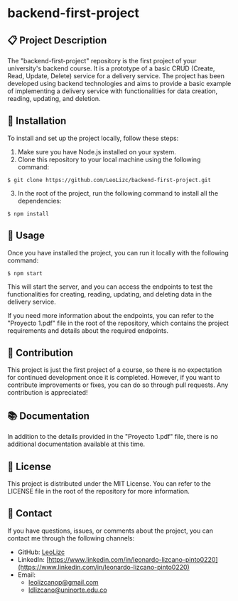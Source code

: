 # backend-first-project

## :clipboard: Project Description
The "backend-first-project" repository is the first project of your university's backend course. It is a prototype of a basic CRUD (Create, Read, Update, Delete) service for a delivery service. The project has been developed using backend technologies and aims to provide a basic example of implementing a delivery service with functionalities for data creation, reading, updating, and deletion.

## :wrench: Installation
To install and set up the project locally, follow these steps:

1. Make sure you have Node.js installed on your system.
2. Clone this repository to your local machine using the following command:
```
$ git clone https://github.com/LeoLizc/backend-first-project.git
```
3. In the root of the project, run the following command to install all the dependencies:
```
$ npm install
```

## :rocket: Usage
Once you have installed the project, you can run it locally with the following command:
```
$ npm start
```
This will start the server, and you can access the endpoints to test the functionalities for creating, reading, updating, and deleting data in the delivery service.

If you need more information about the endpoints, you can refer to the "Proyecto 1.pdf" file in the root of the repository, which contains the project requirements and details about the required endpoints.

## :handshake: Contribution
This project is just the first project of a course, so there is no expectation for continued development once it is completed. However, if you want to contribute improvements or fixes, you can do so through pull requests. Any contribution is appreciated!

## :books: Documentation
In addition to the details provided in the "Proyecto 1.pdf" file, there is no additional documentation available at this time.

## :page_facing_up: License
This project is distributed under the MIT License. You can refer to the LICENSE file in the root of the repository for more information.

## :email: Contact
If you have questions, issues, or comments about the project, you can contact me through the following channels:

- GitHub: [LeoLizc](https://github.com/LeoLizc)
- LinkedIn: [https://www.linkedin.com/in/leonardo-lizcano-pinto0220](https://www.linkedin.com/in/leonardo-lizcano-pinto0220)
- Email:
  - leolizcanop@gmail.com
  - ldlizcano@uninorte.edu.co
